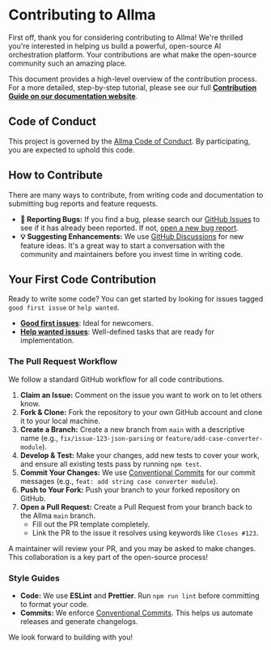 # Contributing to Allma

First off, thank you for considering contributing to Allma! We're thrilled you're interested in helping us build a powerful, open-source AI orchestration platform. Your contributions are what make the open-source community such an amazing place.

This document provides a high-level overview of the contribution process. For a more detailed, step-by-step tutorial, please see our full **[Contribution Guide on our documentation website](/docs/community/contribution-guide)**.

## Code of Conduct

This project is governed by the [Allma Code of Conduct](CODE_OF_CONDUCT.md). By participating, you are expected to uphold this code.

## How to Contribute

There are many ways to contribute, from writing code and documentation to submitting bug reports and feature requests.

-   **🐞 Reporting Bugs:** If you find a bug, please search our [GitHub Issues](https://github.com/your-org/allma/issues) to see if it has already been reported. If not, [open a new bug report](https://github.com/your-org/allma/issues/new?assignees=&labels=bug&template=bug_report.md&title=).
-   **💡 Suggesting Enhancements:** We use [GitHub Discussions](https://github.com/your-org/allma/discussions/new?category=ideas) for new feature ideas. It's a great way to start a conversation with the community and maintainers before you invest time in writing code.

## Your First Code Contribution

Ready to write some code? You can get started by looking for issues tagged `good first issue` or `help wanted`.

-   [**Good first issues**](https://github.com/your-org/allma/labels/good%20first%20issue): Ideal for newcomers.
-   [**Help wanted issues**](https://github.com/your-org/allma/labels/help%20wanted): Well-defined tasks that are ready for implementation.

### The Pull Request Workflow

We follow a standard GitHub workflow for all code contributions.

1.  **Claim an Issue:** Comment on the issue you want to work on to let others know.
2.  **Fork & Clone:** Fork the repository to your own GitHub account and clone it to your local machine.
3.  **Create a Branch:** Create a new branch from `main` with a descriptive name (e.g., `fix/issue-123-json-parsing` or `feature/add-case-converter-module`).
4.  **Develop & Test:** Make your changes, add new tests to cover your work, and ensure all existing tests pass by running `npm test`.
5.  **Commit Your Changes:** We use [Conventional Commits](https://www.conventionalcommits.org/en/v1.0.0/) for our commit messages (e.g., `feat: add string case converter module`).
6.  **Push to Your Fork:** Push your branch to your forked repository on GitHub.
7.  **Open a Pull Request:** Create a Pull Request from your branch back to the Allma `main` branch.
    -   Fill out the PR template completely.
    -   Link the PR to the issue it resolves using keywords like `Closes #123`.

A maintainer will review your PR, and you may be asked to make changes. This collaboration is a key part of the open-source process!

### Style Guides

-   **Code:** We use **ESLint** and **Prettier**. Run `npm run lint` before committing to format your code.
-   **Commits:** We enforce [Conventional Commits](https://www.conventionalcommits.org/en/v1.0.0/). This helps us automate releases and generate changelogs.

We look forward to building with you!